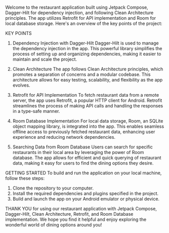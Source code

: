 Welcome to the restaurant application built using Jetpack Compose, Dagger-Hilt for dependency injection, and following Clean Architecture principles. The app utilizes Retrofit for API implementation and Room for local database storage. Here's an overview of the key points of the project:

KEY POINTS 
1. Dependency Injection with Dagger-Hilt
Dagger-Hilt is used to manage the dependency injection in the app. This powerful library simplifies the process of setting up and organizing dependencies, making it easier to maintain and scale the project.

2. Clean Architecture
The app follows Clean Architecture principles, which promotes a separation of concerns and a modular codebase. This architecture allows for easy testing, scalability, and flexibility as the app evolves.

3. Retrofit for API Implementation
To fetch restaurant data from a remote server, the app uses Retrofit, a popular HTTP client for Android. Retrofit streamlines the process of making API calls and handling the responses in a type-safe manner.

4. Room Database Implementation
For local data storage, Room, an SQLite object mapping library, is integrated into the app. This enables seamless offline access to previously fetched restaurant data, enhancing user experience and reducing network dependencies.

5. Searching Data from Room Database
Users can search for specific restaurants in their local area by leveraging the power of Room database. The app allows for efficient and quick querying of restaurant data, making it easy for users to find the dining options they desire.

GETTING STARTED
To build and run the application on your local machine, follow these steps:

1. Clone the repository to your computer.
2. Install the required dependencies and plugins specified in the project.
3. Build and launch the app on your Android emulator or physical device.

THANK YOU for using our restaurant application with Jetpack Compose, Dagger-Hilt, Clean Architecture, Retrofit, and Room Database implementation. We hope you find it helpful and enjoy exploring the wonderful world of dining options around you!
